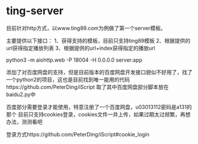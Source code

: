 # ting-server

目前针对http方式，以www.ting89.com为例做了第一个server模板。

主要提供以下接口：
1、获得支持的模板，目前只支持ting89模板
2、根据提供的url获得指定播放列表
3、根据提供的url+index获得指定的播放url

python3 -m aiohttp.web -P 18004 -H 0.0.0.0 server:app

添加了对百度网盘的支持，但是目前版本的百度网盘开发接口貌似不好用了，找了一个python2的项目，这也是目前找到唯一能用的代码https://github.com/PeterDing/iScript
取了其中百度网盘部分脚本放在baidu2.py中

百度部分需要登录才能使用，特意注册了一个百度网盘，u03013112密码是a131的那个
目前只支持cookies登录，cookies文件一并上传，如果过期太过频繁，再想办法，测测看吧

登录方式https://github.com/PeterDing/iScript#cookie_login